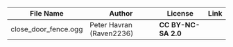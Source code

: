 | File Name        | Author   | License   | Link                            |
|------------------|----------|-----------|---------------------------------|
| close_door_fence.ogg | Peter Havran (Raven2236) | **CC BY-NC-SA 2.0** |  |
